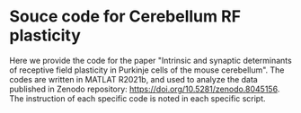 # Souce code for Cerebellum RF plasticity
Here we provide the code for the paper "Intrinsic and synaptic determinants of receptive field plasticity in Purkinje cells of the mouse cerebellum". The codes are written in MATLAT R2021b, and used to analyze the data published in Zenodo repository: https://doi.org/10.5281/zenodo.8045156. The instruction of each specific code is noted in each specific script.
